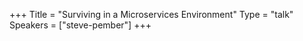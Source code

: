 +++
Title = "Surviving in a Microservices Environment"
Type = "talk"
Speakers = ["steve-pember"]
+++
